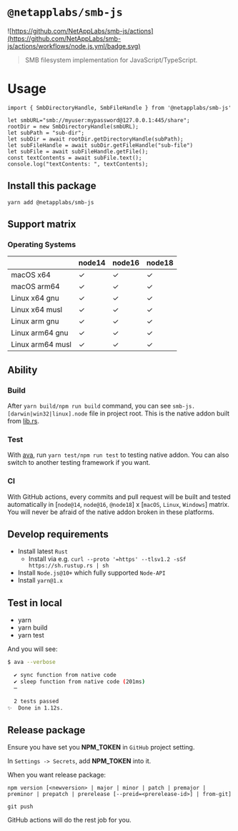 # `@netapplabs/smb-js`

![https://github.com/NetAppLabs/smb-js/actions](https://github.com/NetAppLabs/smb-js/actions/workflows/node.js.yml/badge.svg)

> SMB filesystem implementation for JavaScript/TypeScript.

# Usage

```
import { SmbDirectoryHandle, SmbFileHandle } from '@netapplabs/smb-js'

let smbURL="smb://myuser:mypassword@127.0.0.1:445/share";
rootDir = new SmbDirectoryHandle(smbURL);
let subPath = "sub-dir";
let subDir = await rootDir.getDirectoryHandle(subPath);
let subFileHandle = await subDir.getFileHandle("sub-file")
let subFile = await subFileHandle.getFile();
const textContents = await subFile.text();
console.log("textContents: ", textContents);
```

## Install this package

```
yarn add @netapplabs/smb-js
```

## Support matrix

### Operating Systems

|                  | node14 | node16 | node18 |
| ---------------- | ------ | ------ | ------ |
| macOS x64        | ✓      | ✓      | ✓      |
| macOS arm64      | ✓      | ✓      | ✓      |
| Linux x64 gnu    | ✓      | ✓      | ✓      |
| Linux x64 musl   | ✓      | ✓      | ✓      |
| Linux arm gnu    | ✓      | ✓      | ✓      |
| Linux arm64 gnu  | ✓      | ✓      | ✓      |
| Linux arm64 musl | ✓      | ✓      | ✓      |

## Ability

### Build

After `yarn build/npm run build` command, you can see `smb-js.[darwin|win32|linux].node` file in project root. This is the native addon built from [lib.rs](./src/lib.rs).

### Test

With [ava](https://github.com/avajs/ava), run `yarn test/npm run test` to testing native addon. You can also switch to another testing framework if you want.

### CI

With GitHub actions, every commits and pull request will be built and tested automatically in [`node@14`, `node@16`, `@node18`] x [`macOS`, `Linux`, `Windows`] matrix. You will never be afraid of the native addon broken in these platforms.

## Develop requirements

- Install latest `Rust`
  - Install via e.g. `curl --proto '=https' --tlsv1.2 -sSf https://sh.rustup.rs | sh`
- Install `Node.js@10+` which fully supported `Node-API`
- Install `yarn@1.x`

## Test in local

- yarn
- yarn build
- yarn test

And you will see:

```bash
$ ava --verbose

  ✔ sync function from native code
  ✔ sleep function from native code (201ms)
  ─

  2 tests passed
✨  Done in 1.12s.
```

## Release package

Ensure you have set you **NPM_TOKEN** in `GitHub` project setting.

In `Settings -> Secrets`, add **NPM_TOKEN** into it.

When you want release package:

```
npm version [<newversion> | major | minor | patch | premajor | preminor | prepatch | prerelease [--preid=<prerelease-id>] | from-git]

git push
```

GitHub actions will do the rest job for you.
